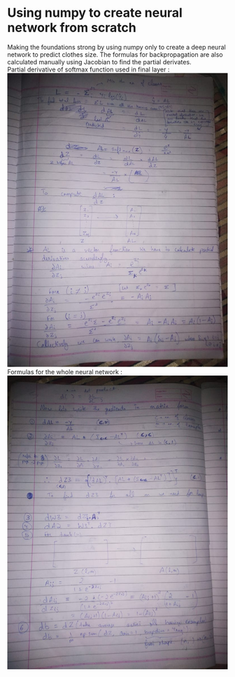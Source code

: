 # Using numpy to create  neural network from scratch 
Making the foundations strong by using numpy only to create a deep neural network to predict clothes size. The formulas for backpropagation are also calculated manually using Jacobian to find the partial derivates.\
Partial derivative of softmax function used in final layer :\
![alt text](https://github.com/gaitonde25/AI/blob/75e2b99400bedd94784b9facd8533e3ec6a82d8f/Screenshot%20of%20mathematics%20of%20back%20propagation/Final_layer.jpeg?raw=true)\
Formulas for the whole neural network :\
![alt text](https://github.com/gaitonde25/AI/blob/main/Screenshot%20of%20mathematics%20of%20back%20propagation/all_formulas.jpeg?raw=true)
